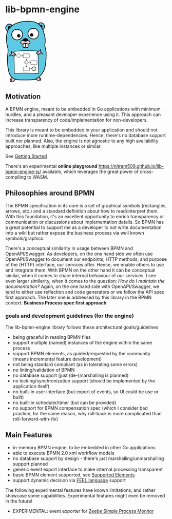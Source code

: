 # lib-bpmn-engine

![](./images/gopher-lib-bpmn-engine-128.png "gopher logo lib-bpmn-engine")

## Motivation

A BPMN engine, meant to be embedded in Go applications with minimum hurdles,
and a pleasant developer experience using it.
This approach can increase transparency of code/implementation for non-developers.

This library is meant to be embedded in your application and should not introduce more runtime-dependencies.
Hence, there's no database support built nor planned.
Also, the engine is not agnostic to any high availability approaches, like multiple instances or similar.

See [Getting Started](./getting-started.md)

There's an experimental **online playground** https://nitram509.github.io/lib-bpmn-engine-js/ available,
which leverages the great power of cross-compiling to WASM.


## Philosophies around BPMN

The BPMN specification in its core is a set of graphical symbols (rectangles, arrows, etc.)
and a standard definition about how to read/interpret them.
With this foundation, it's an excellent opportunity to enrich transparency or communication or discussions
about implementation details. So BPMN has a great potential to support me as a developer to not write
documentation into a wiki but rather expose the business process via well known symbols/graphics.

There's a conceptual similarity in usage between BPMN and OpenAPI/Swagger.
As developers, on the one hand side we often use OpenAPI/Swagger to document our endpoints, HTTP methods, and purpose
of the (HTTP) interface, our services offer. Hence, we enable others to use and integrate them.
With BPMN on the other hand it can be conceptual similar, when it comes to share internal behaviour of our services.
I see even larger similarity, when it comes to the question: *How do I maintain the documentation?*
Again, on the one hand side with OpenAPI/Swagger, we tend to either use reflection and code generators
or we follow the API spec first approach.
The later one is addressed by this library in the BPMN context: **Business Process spec first approach**

### goals and development guidelines (for the engine)

The lib-bpmn-engine library follows these architectural goals/guidelines

* being graceful in reading BPMN files
* support multiple (named) instances of the engine within the same process
* support BPMN elements, as guided/requested by the community (means incremental feature development)
* not being standard compliant (as in tolerating some errors)
* no linting/validation of BPMN
* no database support (just (de-)marshalling is planned)
* no locking/synchronization support (should be implemented by the application itself)
* no built-in user interface (but export of events, so UI could be use or built)
* no built-in scheduler/timer (but can be provided)
* no support for BPMN compensation spec (which I consider bad practice, for the same reason, why roll-back is more complicated than roll-forward-with-fix)

## Main Features

* in-memory BPMN engine, to be embedded in other Go applications
* able to execute BPMN 2.0 xml workflow models
* no database support by design - there's just marshalling/unmarshalling support planned
* generic event export interface to make internal processing transparent
* basic BPMN element supported, see [Supported Elements](./supported-elements.md)
* support dynamic decision via [FEEL language](./expression-syntax.md) support

The following experimental features have known limitations, and rather showcase some capabilities.
Experimental features might even be removed in the future!

* EXPERIMENTAL: event exporter for [Zeebe Simple Process Monitor](./advanced-zeebe.md) 

